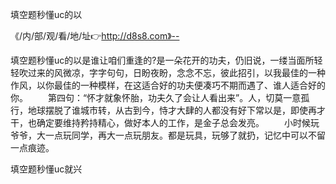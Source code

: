 填空题秒懂uc的以

《/内/部/观/看/地/址👉http://d8s8.com》--

填空题秒懂uc的以是谁让咱们重逢的?是一朵花开的功夫，仍旧说，一缕当面所轻轻吹过来的风微凉，字字句句，日盼夜盼，念念不忘，彼此招引，以我最佳的一种作风，以你最佳的一种模样，在这适合好的功夫便凑巧不期而遇了、谁人适合好的你。
　　第四句：“怀才就象怀胎，功夫久了会让人看出来”。人，切莫一意孤行，地球摆脱了谁城市转，从古到今，恃才大肆的人都没有好下常以是，即使再才干，也确定要维持矜持精心，做好本人的工作，是金子总会发亮。
　　小时候玩爷爷，大一点玩同学，再大一点玩朋友。都是玩具，玩够了就扔，记忆中可以不留一点痕迹。





填空题秒懂uc就兴
